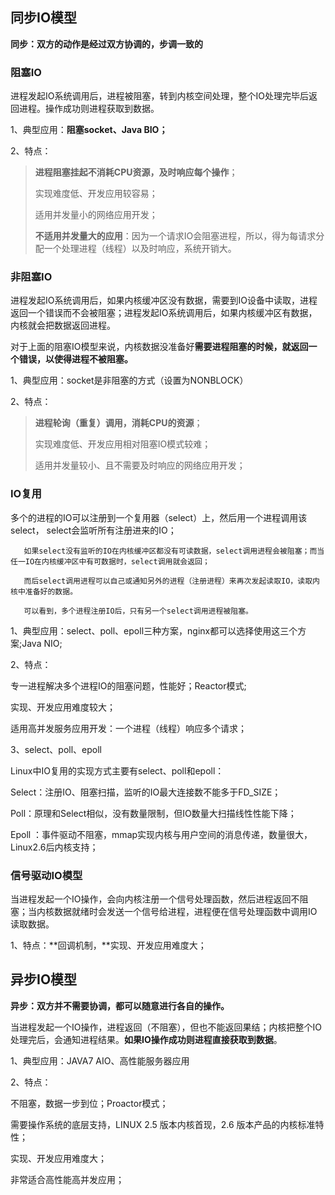## 同步IO模型

**同步：双方的动作是经过双方协调的，步调一致的**

### 阻塞IO

进程发起IO系统调用后，进程被阻塞，转到内核空间处理，整个IO处理完毕后返回进程。操作成功则进程获取到数据。

1、典型应用：**阻塞socket、Java BIO；**

2、特点：

> **进程阻塞挂起不消耗CPU资源，及时响应每个操作**；
>
> 实现难度低、开发应用较容易；
>
> 适用并发量小的网络应用开发；
>
> **不适用并发量大的应用**：因为一个请求IO会阻塞进程，所以，得为每请求分配一个处理进程（线程）以及时响应，系统开销大。

### 非阻塞IO

进程发起IO系统调用后，如果内核缓冲区没有数据，需要到IO设备中读取，进程返回一个错误而不会被阻塞；进程发起IO系统调用后，如果内核缓冲区有数据，内核就会把数据返回进程。

 对于上面的阻塞IO模型来说，内核数据没准备好**需要进程阻塞的时候，就返回一个错误，以使得进程不被阻塞。**

1、典型应用：socket是非阻塞的方式（设置为NONBLOCK）

2、特点：

> **进程轮询（重复）调用，消耗CPU的资源**；
>
> 实现难度低、开发应用相对阻塞IO模式较难；
>
>  适用并发量较小、且不需要及时响应的网络应用开发；

### IO复用

多个的进程的IO可以注册到一个复用器（select）上，然后用一个进程调用该select， select会监听所有注册进来的IO；

       如果select没有监听的IO在内核缓冲区都没有可读数据，select调用进程会被阻塞；而当任一IO在内核缓冲区中有可数据时，select调用就会返回；
    
       而后select调用进程可以自己或通知另外的进程（注册进程）来再次发起读取IO，读取内核中准备好的数据。
    
       可以看到，多个进程注册IO后，只有另一个select调用进程被阻塞。

1、典型应用：select、poll、epoll三种方案，nginx都可以选择使用这三个方案;Java NIO;

2、特点：

专一进程解决多个进程IO的阻塞问题，性能好；Reactor模式;

实现、开发应用难度较大；

适用高并发服务应用开发：一个进程（线程）响应多个请求；

3、select、poll、epoll

Linux中IO复用的实现方式主要有select、poll和epoll：

Select：注册IO、阻塞扫描，监听的IO最大连接数不能多于FD_SIZE；

Poll：原理和Select相似，没有数量限制，但IO数量大扫描线性性能下降；

Epoll ：事件驱动不阻塞，mmap实现内核与用户空间的消息传递，数量很大，Linux2.6后内核支持；



### 信号驱动IO模型

当进程发起一个IO操作，会向内核注册一个信号处理函数，然后进程返回不阻塞；当内核数据就绪时会发送一个信号给进程，进程便在信号处理函数中调用IO读取数据。

1、特点：**回调机制，**实现、开发应用难度大；



## 异步IO模型

**异步：双方并不需要协调，都可以随意进行各自的操作。**

当进程发起一个IO操作，进程返回（不阻塞），但也不能返回果结；内核把整个IO处理完后，会通知进程结果。**如果IO操作成功则进程直接获取到数据**。

1、典型应用：JAVA7 AIO、高性能服务器应用

2、特点：

不阻塞，数据一步到位；Proactor模式；

需要操作系统的底层支持，LINUX 2.5 版本内核首现，2.6 版本产品的内核标准特性；

实现、开发应用难度大；

非常适合高性能高并发应用；